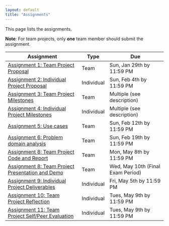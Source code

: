 ```yaml
---
layout: default
title: "Assignments"
---
```


This page lists the assignments.

**Note**: For team projects, only **one** team member should submit the assignment.

Assignment | Type | Due
---------- | ---- | ---
[Assignment 1: Team Project Proposal](assign01.html) | Team | Sun, Jan 29th by 11:59 PM
[Assignment 2: Individual Project Proposal](assign02.html) | Individual | Sun, Feb 4th by 11:59 PM
[Assignment 3: Team Project Milestones](assign03.html) | Team | Multiple (see description)
[Assignment 4: Individual Project Milestones](assign04.html) | Individual | Multiple (see description)
[Assignment 5: Use cases](assign05.html) | Team | Sun, Feb 12th by 11:59 PM
[Assignment 6: Problem domain analysis](assign06.html) | Team | Sun, Feb 19th by 11:59 PM
[Assignment 8: Team Project Code and Report](assign08.html) | Team | Mon, May 8th by 11:59 PM
[Assignment 8: Team Project Presentation and Demo](assign08.html) | Team | Wed, May 10th (Final Exam Period)
[Assignment 9: Individual Project Deliverables](assign09.html) | Individual | Fri, May 5th by 11:59 PM
[Assignment 10: Team Project Reflection](assign10.html) | Individual | Tues, May 9th by 11:59 PM
[Assignment 11: Team Project Self/Peer Evaluation](assign11.html) | Individual | Tues, May 9th by 11:59 PM
